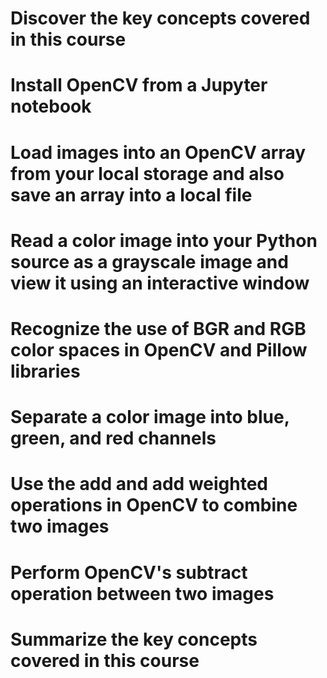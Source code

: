 # Discover the key concepts covered in this course
# Install OpenCV from a Jupyter notebook
# Load images into an OpenCV array from your local storage and also save an array into a local file
# Read a color image into your Python source as a grayscale image and view it using an interactive window
# Recognize the use of BGR and RGB color spaces in OpenCV and Pillow libraries
# Separate a color image into blue, green, and red channels
# Use the add and add weighted operations in OpenCV to combine two images
# Perform OpenCV's subtract operation between two images
# Summarize the key concepts covered in this course
